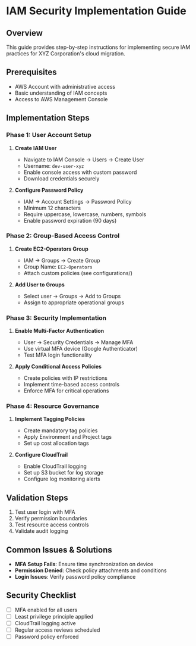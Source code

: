 # IAM Security Implementation Guide

## Overview
This guide provides step-by-step instructions for implementing secure IAM practices for XYZ Corporation's cloud migration.

## Prerequisites
- AWS Account with administrative access
- Basic understanding of IAM concepts
- Access to AWS Management Console

## Implementation Steps

### Phase 1: User Account Setup
1. **Create IAM User**
   - Navigate to IAM Console → Users → Create User
   - Username: `dev-user-xyz`
   - Enable console access with custom password
   - Download credentials securely

2. **Configure Password Policy**
   - IAM → Account Settings → Password Policy
   - Minimum 12 characters
   - Require uppercase, lowercase, numbers, symbols
   - Enable password expiration (90 days)

### Phase 2: Group-Based Access Control
1. **Create EC2-Operators Group**
   - IAM → Groups → Create Group
   - Group Name: `EC2-Operators`
   - Attach custom policies (see configurations/)

2. **Add User to Groups**
   - Select user → Groups → Add to Groups
   - Assign to appropriate operational groups

### Phase 3: Security Implementation
1. **Enable Multi-Factor Authentication**
   - User → Security Credentials → Manage MFA
   - Use virtual MFA device (Google Authenticator)
   - Test MFA login functionality

2. **Apply Conditional Access Policies**
   - Create policies with IP restrictions
   - Implement time-based access controls
   - Enforce MFA for critical operations

### Phase 4: Resource Governance
1. **Implement Tagging Policies**
   - Create mandatory tag policies
   - Apply Environment and Project tags
   - Set up cost allocation tags

2. **Configure CloudTrail**
   - Enable CloudTrail logging
   - Set up S3 bucket for log storage
   - Configure log monitoring alerts

## Validation Steps
1. Test user login with MFA
2. Verify permission boundaries
3. Test resource access controls
4. Validate audit logging

## Common Issues & Solutions
- **MFA Setup Fails**: Ensure time synchronization on device
- **Permission Denied**: Check policy attachments and conditions
- **Login Issues**: Verify password policy compliance

## Security Checklist
- [ ] MFA enabled for all users
- [ ] Least privilege principle applied
- [ ] CloudTrail logging active
- [ ] Regular access reviews scheduled
- [ ] Password policy enforced
